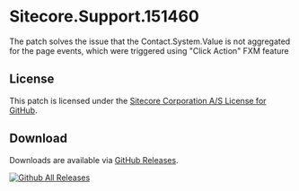 # Sitecore.Support.151460
The patch solves the issue that the Contact.System.Value is not aggregated for the page events, which were triggered using &quot;Click Action&quot; FXM feature

## License  
This patch is licensed under the [Sitecore Corporation A/S License for GitHub](https://github.com/sitecoresupport/Sitecore.Support.151460/blob/master/LICENSE).  

## Download  
Downloads are available via [GitHub Releases](https://github.com/sitecoresupport/Sitecore.Support.151460/releases).  

[![Github All Releases](https://img.shields.io/github/downloads/SitecoreSupport/Sitecore.Support.151460/total.svg)](https://github.com/SitecoreSupport/Sitecore.Support.151460/releases)

